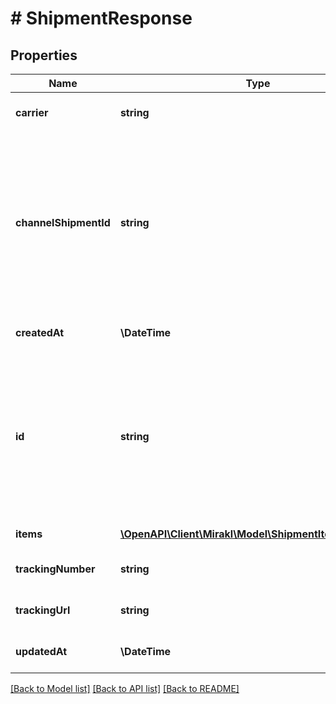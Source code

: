 # # ShipmentResponse

## Properties

Name | Type | Description | Notes
------------ | ------------- | ------------- | -------------
**carrier** | **string** | Carrier company name | [optional]
**channelShipmentId** | **string** | Shipment identifier on the sales channel. This identifier is unique for a sales channel, but multiple channels can use the same identifier. | [optional]
**createdAt** | **\DateTime** | Shipment creation date | [optional]
**id** | **string** | Unique shipment identifier used by Connect. This identifier can be used as a primary key, but it must not be shared with final users. | [optional]
**items** | [**\OpenAPI\Client\Mirakl\Model\ShipmentItemResponse[]**](ShipmentItemResponse.md) | Items to ship | [optional]
**trackingNumber** | **string** | Carrier tracking number | [optional]
**trackingUrl** | **string** | Carrier tracking URL | [optional]
**updatedAt** | **\DateTime** | Date of last shipment modification | [optional]

[[Back to Model list]](../../README.md#models) [[Back to API list]](../../README.md#endpoints) [[Back to README]](../../README.md)
